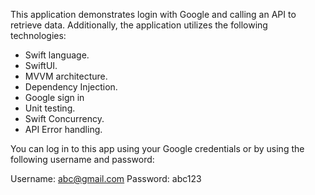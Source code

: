 This application demonstrates login with Google and calling an API to retrieve data. Additionally, the application utilizes the following technologies:

-	Swift language.
-	SwiftUI.
-	MVVM architecture.
-	Dependency Injection.
-	Google sign in 
-	Unit testing.
-	Swift Concurrency.
-	API Error handling.

You can log in to this app using your Google credentials or by using the following username and password:

Username: abc@gmail.com
Password: abc123
